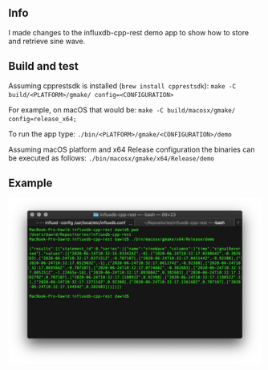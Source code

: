 ## Info
I made changes to the influxdb-cpp-rest demo app to show how to store and retrieve sine wave.

## Build and test 
Assuming cpprestsdk is installed (`brew install cpprestsdk`):
`make -C build/<PLATFORM>/gmake/ config=<CONFIGURATION>`

For example, on macOS that would be:
`make -C build/macosx/gmake/ config=release_x64;`

To run the app type: 
`./bin/<PLATFORM>/gmake/<CONFIGURATION>/demo`

Assuming macOS platform and x64 Release configuration the binaries can be executed as follows:
`./bin/macosx/gmake/x64/Release/demo`

## Example
![Figure](screenshot.png)
